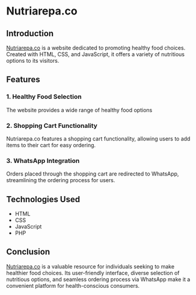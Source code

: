 
# Nutriarepa.co

## Introduction
[Nutriarepa.co](https://nutriarepa.co/) is a website dedicated to promoting healthy food choices. Created with HTML, CSS, and JavaScript, it offers a variety of nutritious options to its visitors.

## Features
### 1. Healthy Food Selection
The website provides a wide range of healthy food options

### 2. Shopping Cart Functionality
Nutriarepa.co features a shopping cart functionality, allowing users to add items to their cart for easy ordering.

### 3. WhatsApp Integration
Orders placed through the shopping cart are redirected to WhatsApp, streamlining the ordering process for users.

## Technologies Used
- HTML
- CSS
- JavaScript
- PHP

## Conclusion
[Nutriarepa.co](https://nutriarepa.co/) is a valuable resource for individuals seeking to make healthier food choices. Its user-friendly interface, diverse selection of nutritious options, and seamless ordering process via WhatsApp make it a convenient platform for health-conscious consumers.
